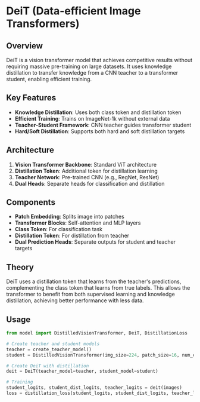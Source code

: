 # DeiT (Data-efficient Image Transformers)

## Overview
DeiT is a vision transformer model that achieves competitive results without requiring massive pre-training on large datasets. It uses knowledge distillation to transfer knowledge from a CNN teacher to a transformer student, enabling efficient training.

## Key Features
- **Knowledge Distillation**: Uses both class token and distillation token
- **Efficient Training**: Trains on ImageNet-1k without external data
- **Teacher-Student Framework**: CNN teacher guides transformer student
- **Hard/Soft Distillation**: Supports both hard and soft distillation targets

## Architecture
1. **Vision Transformer Backbone**: Standard ViT architecture
2. **Distillation Token**: Additional token for distillation learning
3. **Teacher Network**: Pre-trained CNN (e.g., RegNet, ResNet)
4. **Dual Heads**: Separate heads for classification and distillation

## Components
- **Patch Embedding**: Splits image into patches
- **Transformer Blocks**: Self-attention and MLP layers
- **Class Token**: For classification task
- **Distillation Token**: For distillation from teacher
- **Dual Prediction Heads**: Separate outputs for student and teacher targets

## Theory
DeiT uses a distillation token that learns from the teacher's predictions, complementing the class token that learns from true labels. This allows the transformer to benefit from both supervised learning and knowledge distillation, achieving better performance with less data.

## Usage
```python
from model import DistilledVisionTransformer, DeiT, DistillationLoss

# Create teacher and student models
teacher = create_teacher_model()
student = DistilledVisionTransformer(img_size=224, patch_size=16, num_classes=1000)

# Create DeiT with distillation
deit = DeiT(teacher_model=teacher, student_model=student)

# Training
student_logits, student_dist_logits, teacher_logits = deit(images)
loss = distillation_loss(student_logits, student_dist_logits, teacher_logits, labels)